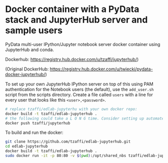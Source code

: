 Docker container with a PyData stack and JupyterHub server and sample users
===========================================================================

PyData multi-user IPython/Jupyter notebook server docker container using JupyterHub and conda.


Dockerhub: https://registry.hub.docker.com/u/tzaffi/jupyterhub/)

(Original DockerHub: https://registry.hub.docker.com/u/twiecki/pydata-docker-jupyterhub/)

To set up your own JupyterHub IPython server on top of this using PAM authentication for the Notebook users (the default), use the `add_user.sh` script from the scripts directory. Create a file called `users` with a line for every user that looks like this `<user>,<password>`.

```bash
# replace tzaffi/edlab-jupyterhu with your own docker repo:
docker build -t tzaffi/edlab-jupyterhub .
# the following could take a L O N G time. Consider setting up automated deploys.
docker push tzaffi/jupyterhub
```

To build and run the docker:
```bash
git clone https://github.com/tzaffi/edlab-jupyterhub.git
cd edlab-jupyterhub
docker build -t tzaffi/edlab-jupyterhub .
sudo docker run -it -p 80:80 -v $(pwd):/opt/shared_nbs tzaffi/edlab-jupyterhub ipython notebook --ip=0.0.0.0 --no-browser
```




